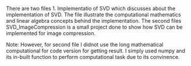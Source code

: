 There are two files 1. Implementatio of SVD which discusses about the implementation of SVD. The file illustrate the computational mathematics and linear algebra concepts behind the implementation.
The second files SVD_ImageCompression is a small project done to show how SVD can be implemented for image compression. 

Note: However, for second file I didnot use the long mathematical computational for code version for getting result. I simply used numpy and its in-built function to perform computational task due to its convinence.
